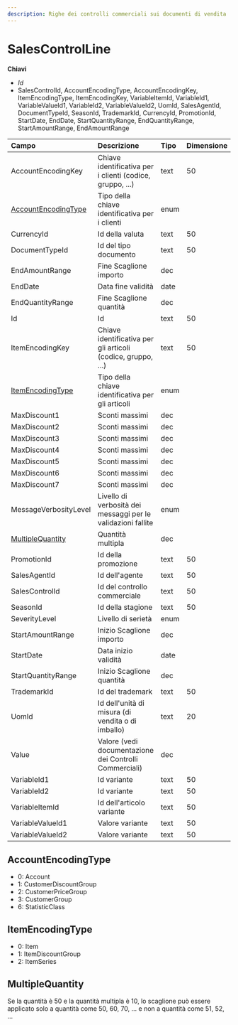 ```yaml
---
description: Righe dei controlli commerciali sui documenti di vendita
---
```


# SalesControlLine

**Chiavi**

* _Id_
* SalesControlId, AccountEncodingType, AccountEncodingKey, ItemEncodingType, ItemEncodingKey, VariableItemId, VariableId1, VariableValueId1, VariableId2, VariableValueId2, UomId, SalesAgentId, DocumentTypeId, SeasonId, TrademarkId, CurrencyId, PromotionId, StartDate, EndDate, StartQuantityRange, EndQuantityRange, StartAmountRange, EndAmountRange

| Campo | Descrizione | Tipo | Dimensione |
| :--- | :--- | :--- | :--- |
| AccountEncodingKey | Chiave identificativa per i clienti \(codice, gruppo, ...\) | text | 50 |
| [AccountEncodingType](salescontrolline.md#accountencodingtype) | Tipo della chiave identificativa per i clienti | enum |  |
| CurrencyId | Id della valuta | text | 50 |
| DocumentTypeId | Id del tipo documento | text | 50 |
| EndAmountRange | Fine Scaglione importo | dec |  |
| EndDate | Data fine validità | date |  |
| EndQuantityRange | Fine Scaglione quantità | dec |  |
| Id | Id | text | 50 |
| ItemEncodingKey | Chiave identificativa per gli articoli \(codice, gruppo, ...\) | text | 50 |
| [ItemEncodingType](salescontrolline.md#itemencodingtype) | Tipo della chiave identificativa per gli articoli | enum |  |
| MaxDiscount1 | Sconti massimi | dec |  |
| MaxDiscount2 | Sconti massimi | dec |  |
| MaxDiscount3 | Sconti massimi | dec |  |
| MaxDiscount4 | Sconti massimi | dec |  |
| MaxDiscount5 | Sconti massimi | dec |  |
| MaxDiscount6 | Sconti massimi | dec |  |
| MaxDiscount7 | Sconti massimi | dec |  |
| MessageVerbosityLevel | Livello di verbosità dei messaggi per le validazioni fallite | enum |  |
| [MultipleQuantity](salescontrolline.md#multiplequantity) | Quantità multipla | dec |  |
| PromotionId | Id della promozione | text | 50 |
| SalesAgentId | Id dell'agente | text | 50 |
| SalesControlId | Id del controllo commerciale | text | 50 |
| SeasonId | Id della stagione | text | 50 |
| SeverityLevel | Livello di serietà | enum |  |
| StartAmountRange | Inizio Scaglione importo | dec |  |
| StartDate | Data inizio validità | date |  |
| StartQuantityRange | Inizio Scaglione quantità | dec |  |
| TrademarkId | Id del trademark | text | 50 |
| UomId | Id dell'unità di misura \(di vendita o di imballo\) | text | 20 |
| Value | Valore \(vedi documentazione dei Controlli Commerciali\) | dec |  |
| VariableId1 | Id variante | text | 50 |
| VariableId2 | Id variante | text | 50 |
| VariableItemId | Id dell'articolo variante | text | 50 |
| VariableValueId1 | Valore variante | text | 50 |
| VariableValueId2 | Valore variante | text | 50 |

## AccountEncodingType

* 0: Account
* 1: CustomerDiscountGroup
* 2: CustomerPriceGroup
* 3: CustomerGroup
* 6: StatisticClass

## ItemEncodingType

* 0: Item
* 1: ItemDiscountGroup
* 2: ItemSeries

## MultipleQuantity

Se la quantità è 50 e la quantità multipla è 10, lo scaglione può essere applicato solo a quantità come 50, 60, 70, ... e non a quantità come 51, 52, ...

